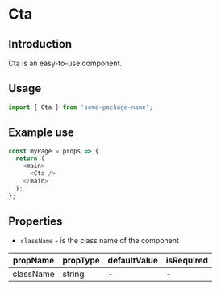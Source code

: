 # Cta

<!-- STORY -->

## Introduction

Cta is an easy-to-use component.

## Usage

```javascript
import { Cta } from 'some-package-name';
```

## Example use

```javascript
const myPage = props => {
  return (
    <main>
      <Cta />
    </main>
  );
};
```

## Properties

- `className` - is the class name of the component

| propName  | propType | defaultValue | isRequired |
| --------- | -------- | ------------ | ---------- |
| className | string   | -            | -          |
